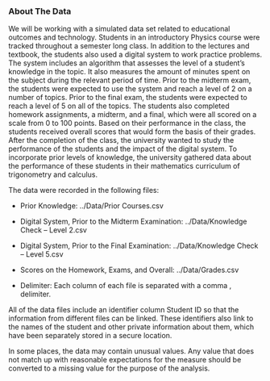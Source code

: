 ### About The Data

We will be working with a simulated data set related to educational outcomes and technology. Students in an introductory Physics course were tracked throughout a semester long class. In addition to the lectures and textbook, the students also used a digital system to work practice problems. The system includes an algorithm that assesses the level of a student’s knowledge in the topic. It also measures the amount of minutes spent on the subject during the relevant period of time. Prior to the midterm exam, the students were expected to use the system and reach a level of 2 on a number of topics. Prior to the final exam, the students were expected to reach a level of 5 on all of the topics. The students also completed homework assignments, a midterm, and a final, which were all scored on a scale from 0 to 100 points. Based on their performance in the class, the students received overall scores that would form the basis of their grades. After the completion of the class, the university wanted to study the performance of the students and the impact of the digital system. To incorporate prior levels of knowledge, the university gathered data about the performance of these students in their mathematics curriculum of trigonometry and calculus.

The data were recorded in the following files:

 - Prior Knowledge: ../Data/Prior Courses.csv
 
 - Digital System, Prior to the Midterm Examination: ../Data/Knowledge Check – Level 2.csv
 
 - Digital System, Prior to the Final Examination: ../Data/Knowledge Check – Level 5.csv
 
 - Scores on the Homework, Exams, and Overall: ../Data/Grades.csv
 
 - Delimiter: Each column of each file is separated with a comma , delimiter.

All of the data files include an identifier column Student ID so that the information from different files can be linked. These identifiers also link to the names of the student and other private information about them, which have been separately stored in a secure location.

In some places, the data may contain unusual values. Any value that does not match up with reasonable expectations for the measure should be converted to a missing value for the purpose of the analysis.
